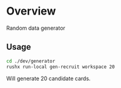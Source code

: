 # Overview

Random data generator

## Usage

```bash
cd ./dev/generator
rushx run-local gen-recruit workspace 20
```

Will generate 20 candidate cards.
